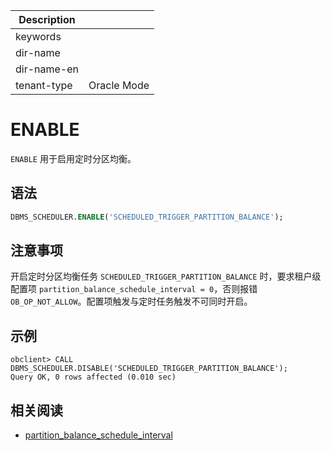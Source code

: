 | Description   |                 |
|---------------|-----------------|
| keywords      |                 |
| dir-name      |                 |
| dir-name-en   |                 |
| tenant-type   | Oracle Mode     |

# ENABLE

`ENABLE` 用于启用定时分区均衡。

## 语法

```sql
DBMS_SCHEDULER.ENABLE('SCHEDULED_TRIGGER_PARTITION_BALANCE');
```

## 注意事项

开启定时分区均衡任务 `SCHEDULED_TRIGGER_PARTITION_BALANCE` 时，要求租户级配置项 `partition_balance_schedule_interval = 0`，否则报错 `OB_OP_NOT_ALLOW`。配置项触发与定时任务触发不可同时开启。

## 示例

```shell
obclient> CALL DBMS_SCHEDULER.DISABLE('SCHEDULED_TRIGGER_PARTITION_BALANCE');
Query OK, 0 rows affected (0.010 sec)
```

## 相关阅读

* [partition_balance_schedule_interval](../../../../../800.configuration-items-and-system-variables/100.system-configuration-items/400.tenant-level-configuration-items/6500.partition_balance_schedule_interval.md)